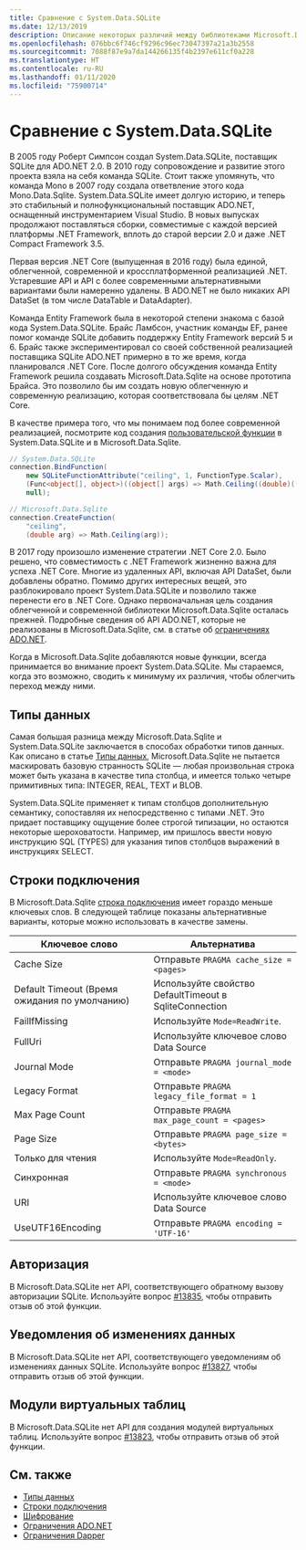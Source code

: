 ```yaml
---
title: Сравнение с System.Data.SQLite
ms.date: 12/13/2019
description: Описание некоторых различий между библиотеками Microsoft.Data.SQLite и System.Data.SQLite.
ms.openlocfilehash: 076bbc6f746cf9296c96ec73047397a21a3b2558
ms.sourcegitcommit: 7088f87e9a7da144266135f4b2397e611cf0a228
ms.translationtype: HT
ms.contentlocale: ru-RU
ms.lasthandoff: 01/11/2020
ms.locfileid: "75900714"
---
```

# <a name="comparison-to-systemdatasqlite"></a>Сравнение с System.Data.SQLite

В 2005 году Роберт Симпсон создал System.Data.SQLite, поставщик SQLite для ADO.NET 2.0. В 2010 году сопровождение и развитие этого проекта взяла на себя команда SQLite. Стоит также упомянуть, что команда Mono в 2007 году создала ответвление этого кода Mono.Data.Sqlite. System.Data.SQLite имеет долгую историю, и теперь это стабильный и полнофункциональный поставщик ADO.NET, оснащенный инструментарием Visual Studio. В новых выпусках продолжают поставляться сборки, совместимые с каждой версией платформы .NET Framework, вплоть до старой версии 2.0 и даже .NET Compact Framework 3.5.

Первая версия .NET Core (выпущенная в 2016 году) была единой, облегченной, современной и кроссплатформенной реализацией .NET. Устаревшие API и API с более современными альтернативными вариантами были намеренно удалены. В ADO.NET не было никаких API DataSet (в том числе DataTable и DataAdapter).

Команда Entity Framework была в некоторой степени знакома с базой кода System.Data.SQLite. Брайс Ламбсон, участник команды EF, ранее помог команде SQLite добавить поддержку Entity Framework версий 5 и 6. Брайс также экспериментировал со своей собственной реализацией поставщика SQLite ADO.NET примерно в то же время, когда планировался .NET Core. После долгого обсуждения команда Entity Framework решила создавать Microsoft.Data.Sqlite на основе прототипа Брайса. Это позволило бы им создать новую облегченную и современную реализацию, которая соответствовала бы целям .NET Core.

В качестве примера того, что мы понимаем под более современной реализацией, посмотрите код создания [пользовательской функции](user-defined-functions.md) в System.Data.SQLite и в Microsoft.Data.Sqlite.

```csharp
// System.Data.SQLite
connection.BindFunction(
    new SQLiteFunctionAttribute("ceiling", 1, FunctionType.Scalar),
    (Func<object[], object>)((object[] args) => Math.Ceiling((double)((object[])args[1])[0])),
    null);

// Microsoft.Data.Sqlite
connection.CreateFunction(
    "ceiling",
    (double arg) => Math.Ceiling(arg));
```

В 2017 году произошло изменение стратегии .NET Core 2.0. Было решено, что совместимость с .NET Framework жизненно важна для успеха .NET Core. Многие из удаленных API, включая API DataSet, были добавлены обратно. Помимо других интересных вещей, это разблокировало проект System.Data.SQLite и позволило также перенести его в .NET Core. Однако первоначальная цель создания облегченной и современной библиотеки Microsoft.Data.Sqlite осталась прежней. Подробные сведения об API ADO.NET, которые не реализованы в Microsoft.Data.Sqlite, см. в статье об [ограничениях ADO.NET](adonet-limitations.md).

Когда в Microsoft.Data.Sqlite добавляются новые функции, всегда принимается во внимание проект System.Data.SQLite. Мы стараемся, когда это возможно, сводить к минимуму их различия, чтобы облегчить переход между ними.

## <a name="data-types"></a>Типы данных

Самая большая разница между Microsoft.Data.Sqlite и System.Data.SQLite заключается в способах обработки типов данных. Как описано в статье [Типы данных](types.md), Microsoft.Data.Sqlite не пытается маскировать базовую странность SQLite — любая произвольная строка может быть указана в качестве типа столбца, и имеется только четыре примитивных типа: INTEGER, REAL, TEXT и BLOB.

System.Data.SQLite применяет к типам столбцов дополнительную семантику, сопоставляя их непосредственно с типами .NET. Это придает поставщику ощущение более строгой типизации, но остаются некоторые шероховатости. Например, им пришлось ввести новую инструкцию SQL (TYPES) для указания типов столбцов выражений в инструкциях SELECT.

## <a name="connection-strings"></a>Строки подключения

В Microsoft.Data.Sqlite [строка подключения](connection-strings.md) имеет гораздо меньше ключевых слов. В следующей таблице показаны альтернативные варианты, которые можно использовать в качестве замены.

| Ключевое слово          | Альтернатива                                         |
| ---------------- | --------------------------------------------------- |
| Cache Size       | Отправьте `PRAGMA cache_size = <pages>`                  |
| Default Timeout (Время ожидания по умолчанию)  | Используйте свойство DefaultTimeout в SqliteConnection |
| FailIfMissing    | Используйте `Mode=ReadWrite`.                                |
| FullUri          | Используйте ключевое слово Data Source                         |
| Journal Mode     | Отправьте `PRAGMA journal_mode = <mode>`                 |
| Legacy Format    | Отправьте `PRAGMA legacy_file_format = 1`                |
| Max Page Count   | Отправьте `PRAGMA max_page_count = <pages>`              |
| Page Size        | Отправьте `PRAGMA page_size = <bytes>`                   |
| Только для чтения        | Используйте `Mode=ReadOnly`.                                 |
| Синхронная      | Отправьте `PRAGMA synchronous = <mode>`                  |
| URI              | Используйте ключевое слово Data Source                         |
| UseUTF16Encoding | Отправьте `PRAGMA encoding = 'UTF-16'`                   |

## <a name="authorization"></a>Авторизация

В Microsoft.Data.SQLite нет API, соответствующего обратному вызову авторизации SQLite. Используйте вопрос [#13835](https://github.com/dotnet/efcore/issues/13835), чтобы отправить отзыв об этой функции.

## <a name="data-change-notifications"></a>Уведомления об изменениях данных

В Microsoft.Data.SQLite нет API, соответствующего уведомлениям об изменениях данных SQLite. Используйте вопрос [#13827](https://github.com/dotnet/efcore/issues/13827), чтобы отправить отзыв об этой функции.

## <a name="virtual-table-modules"></a>Модули виртуальных таблиц

В Microsoft.Data.SQLite нет API для создания модулей виртуальных таблиц. Используйте вопрос [#13823](https://github.com/dotnet/efcore/issues/13823), чтобы отправить отзыв об этой функции.

## <a name="see-also"></a>См. также

* [Типы данных](types.md)
* [Строки подключения](connection-strings.md)
* [Шифрование](encryption.md)
* [Ограничения ADO.NET](adonet-limitations.md)
* [Ограничения Dapper](dapper-limitations.md)
